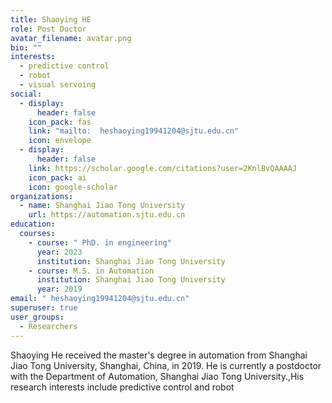 ```yaml
---
title: Shaoying HE
role: Post Doctor
avatar_filename: avatar.png
bio: ""
interests:
  - predictive control
  - robot
  - visual servoing
social:
  - display:
      header: false
    icon_pack: fas
    link: "mailto:  heshaoying19941204@sjtu.edu.cn"
    icon: envelope
  - display:
      header: false
    link: https://scholar.google.com/citations?user=2KnlBvQAAAAJ
    icon_pack: ai
    icon: google-scholar
organizations:
  - name: Shanghai Jiao Tong University
    url: https://automation.sjtu.edu.cn
education:
  courses:
    - course: " PhD. in engineering"
      year: 2023
      institution: Shanghai Jiao Tong University
    - course: M.S. in Automation
      institution: Shanghai Jiao Tong University
      year: 2019
email: " heshaoying19941204@sjtu.edu.cn"
superuser: true
user_groups:
  - Researchers
---
```

Shaoying He  received the master's degree in automation from Shanghai Jiao Tong University, Shanghai, China, in 2019. He is currently a postdoctor with the Department of Automation, Shanghai Jiao Tong University.,His research interests include predictive control and robot
